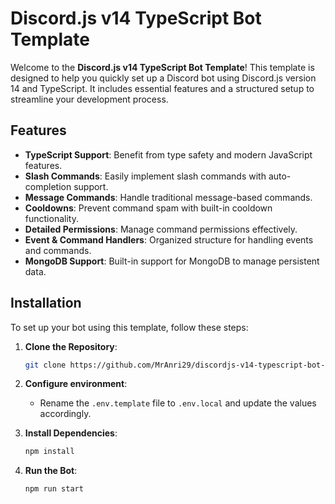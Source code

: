 # Discord.js v14 TypeScript Bot Template

Welcome to the **Discord.js v14 TypeScript Bot Template**! This template is designed to help you quickly set up a Discord bot using Discord.js version 14 and TypeScript. It includes essential features and a structured setup to streamline your development process.

## Features

- **TypeScript Support**: Benefit from type safety and modern JavaScript features.
- **Slash Commands**: Easily implement slash commands with auto-completion support.
- **Message Commands**: Handle traditional message-based commands.
- **Cooldowns**: Prevent command spam with built-in cooldown functionality.
- **Detailed Permissions**: Manage command permissions effectively.
- **Event & Command Handlers**: Organized structure for handling events and commands.
- **MongoDB Support**: Built-in support for MongoDB to manage persistent data.

## Installation

To set up your bot using this template, follow these steps:

1. **Clone the Repository**:

   ```bash
   git clone https://github.com/MrAnri29/discordjs-v14-typescript-bot-template YOUR_PROJECT_NAME
   ```

2. **Configure environment**:
   - Rename the `.env.template` file to `.env.local` and update the values accordingly.
3. **Install Dependencies**:

   ```bash
   npm install
   ```

4. **Run the Bot**:

   ```bash
   npm run start
   ```
